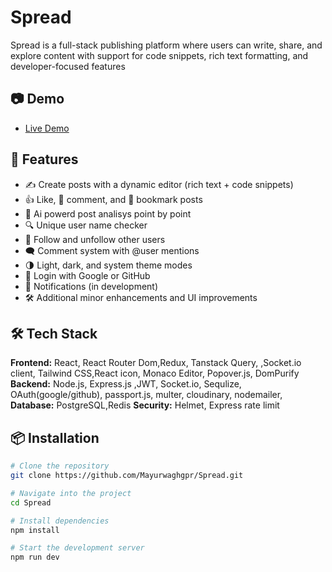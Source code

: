 # Spread
Spread is a full-stack publishing platform where users can write, share, and explore content with support for code snippets, rich text formatting, and developer-focused features

## 📷 Demo

- [Live Demo](https://spread-45xk.onrender.com/)

## 🚀 Features

- ✍️ Create posts with a dynamic editor (rich text + code snippets)
- 👍 Like, 💬 comment, and 🔖 bookmark posts
- 🤖 Ai powerd post analisys point by point
- 🔍 Unique user name checker
- 👥 Follow and unfollow other users
- 🗨️ Comment system with @user mentions
- 🌗 Light, dark, and system theme modes
- 🔐 Login with Google or GitHub
- 🔔 Notifications (in development)
- 🛠️ Additional minor enhancements and UI improvements

## 🛠️ Tech Stack

**Frontend:** React, React Router Dom,Redux, Tanstack Query, ,Socket.io client, Tailwind CSS,React icon, Monaco Editor, Popover.js, DomPurify
**Backend:** Node.js, Express.js ,JWT, Socket.io, Sequlize, OAuth(google/github), passport.js, multer, cloudinary, nodemailer,
**Database:** PostgreSQL,Redis
**Security:** Helmet, Express rate limit


## 📦 Installation

```bash
# Clone the repository
git clone https://github.com/Mayurwaghgpr/Spread.git

# Navigate into the project
cd Spread

# Install dependencies
npm install

# Start the development server
npm run dev
